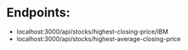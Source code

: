 # Endpoints:

- localhost:3000/api/stocks/highest-closing-price/IBM
- localhost:3000/api/stocks/highest-average-closing-price